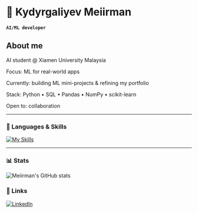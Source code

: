 <!--
Credits and references used in this README:

1) Layout ideas and section inspiration:
  https://github.com/maximus-soares
  https://github.com/abhisheknaiidu/awesome-github-profile-readme?tab=readme-ov-file#descriptive-

2) Skill icons (SVG badges):
   https://github.com/tandpfun/skill-icons?tab=readme-ov-file#icons-list

3) GitHub stats card:
   https://github.com/anuraghazra/github-readme-stats
-->
# 📖 Kydyrgaliyev Meiirman

**`AI/ML developer`**

## About me

AI student @ Xiamen University Malaysia

Focus: ML for real-world apps

Currently: building ML mini-projects & refining my portfolio

Stack: Python • SQL • Pandas • NumPy • scikit-learn

Open to: collaboration

---
### 🔨 Languages & Skills

[![My Skills](https://skillicons.dev/icons?i=python,cpp,sklearn,tensorflow,fastapi,postman,git,&theme=light)](https://skillicons.dev)

---

### 📊 Stats

![Meiirman's GitHub stats](https://github-readme-stats.vercel.app/api?username=Meiirman4&show_icons=true&theme=gruvbox)

### 🔗 Links
<a href="https://https://www.linkedin.com/in/meiirman-kydyrgaliyev-bbaaaa2b4//" target="blank">
  <img src="https://skillicons.dev/icons?i=linkedin" alt="LinkedIn" />
</a>
